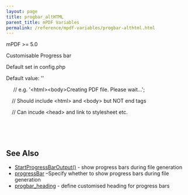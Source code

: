 ```yaml
---
layout: page
title: progbar_altHTML
parent_title: mPDF Variables
permalink: /reference/mpdf-variables/progbar-althtml.html
---
```


<div id="bpmbook" class="bpmbook" style="direction:ltr;">
<div class="topic_user_field">
<div id="U0">
<p>mPDF &gt;= 5.0

Customisable Progress bar

Default set in config.php

Default value: ''</p>
<p>&nbsp;&nbsp;&nbsp;&nbsp; // e.g. '&lt;html&gt;&lt;body&gt;Creating PDF file. Please wait...';

&nbsp;&nbsp;&nbsp; // Should include &lt;html&gt; and &lt;body&gt; but NOT end tags

&nbsp;&nbsp;&nbsp; // Can incude &lt;head&gt; and link to stylesheet etc.</p>
<p>&nbsp;</p>
<p>&nbsp;</p>
<h2>See Also</h2>
<ul>
<li class="manual_boxlist"><a href="/reference/mpdf-functions/startprogressbaroutput.html">StartProgressBarOutput()</a> - show progress bars during file generation</li>
<li class="manual_boxlist"><a href="/reference/mpdf-variables/progressbar.html">progressBar</a> –Specify whether to show progress bars during file generation</li>
<li class="manual_boxlist"><a href="/reference/mpdf-variables/progbar-heading.html">progbar_heading</a> - define customised heading for progress bars</li>
</ul>
</div>
</div>

